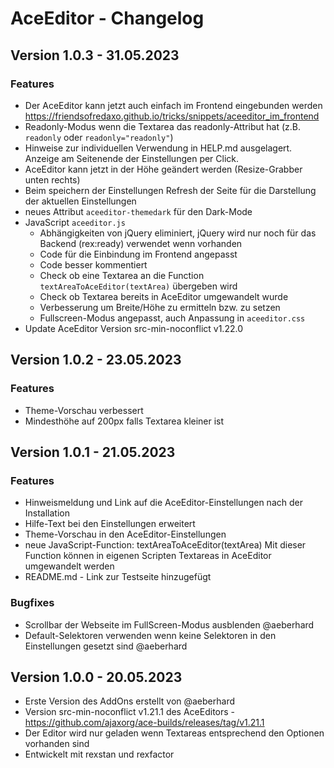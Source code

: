 # AceEditor - Changelog

## Version 1.0.3 - 31.05.2023

### Features

* Der AceEditor kann jetzt auch einfach im Frontend eingebunden werden https://friendsofredaxo.github.io/tricks/snippets/aceeditor_im_frontend
* Readonly-Modus wenn die Textarea das readonly-Attribut hat (z.B. `readonly` oder `readonly="readonly"`)
* Hinweise zur individuellen Verwendung in HELP.md ausgelagert. Anzeige am Seitenende der Einstellungen per Click.
* AceEditor kann jetzt in der Höhe geändert werden (Resize-Grabber unten rechts)
* Beim speichern der Einstellungen Refresh der Seite für die Darstellung der aktuellen Einstellungen
* neues Attribut `aceeditor-themedark` für den Dark-Mode
* JavaScript `aceeditor.js`
  * Abhängigkeiten von jQuery eliminiert, jQuery wird nur noch für das Backend (rex:ready) verwendet wenn vorhanden
  * Code für die Einbindung im Frontend angepasst
  * Code besser kommentiert
  * Check ob eine Textarea an die Function `textAreaToAceEditor(textArea)` übergeben wird
  * Check ob Textarea bereits in AceEditor umgewandelt wurde
  * Verbesserung um Breite/Höhe zu ermitteln bzw. zu setzen
  * Fullscreen-Modus angepasst, auch Anpassung in `aceeditor.css`
* Update AceEditor Version src-min-noconflict v1.22.0

## Version 1.0.2 - 23.05.2023

### Features

* Theme-Vorschau verbessert
* Mindesthöhe auf 200px falls Textarea kleiner ist

## Version 1.0.1 - 21.05.2023

### Features

* Hinweismeldung und Link auf die AceEditor-Einstellungen nach der Installation
* Hilfe-Text bei den Einstellungen erweitert
* Theme-Vorschau in den AceEditor-Einstellungen
* neue JavaScript-Function: textAreaToAceEditor(textArea)
  Mit dieser Function können in eigenen Scripten Textareas in AceEditor umgewandelt werden
* README.md - Link zur Testseite hinzugefügt

### Bugfixes

* Scrollbar der Webseite im FullScreen-Modus ausblenden @aeberhard
* Default-Selektoren verwenden wenn keine Selektoren in den Einstellungen gesetzt sind @aeberhard

## Version 1.0.0 - 20.05.2023

* Erste Version des AddOns erstellt von @aeberhard
* Version src-min-noconflict v1.21.1 des AceEditors - https://github.com/ajaxorg/ace-builds/releases/tag/v1.21.1
* Der Editor wird nur geladen wenn Textareas entsprechend den Optionen vorhanden sind
* Entwickelt mit rexstan und rexfactor
